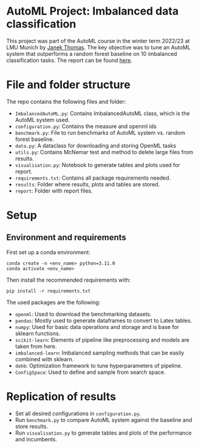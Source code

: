# AutoML Project: Imbalanced data classification

This project was part of the AutoML course in the winter term 2022/23 at LMU Munich by [Janek Thomas](https://www.slds.stat.uni-muenchen.de/people/thomas/). The key objective was to tune an AutoML system that outperforms a random forest baseline on 10 imbalanced classification tasks. The report can be found [here](https://github.com/constantin-crailsheim/automl_imbalanced/blob/main/report/AutoML%20(Report).pdf).

# File and folder structure

The repo contains the following files and folder:
- `ImbalancedAutoML.py`: Contains ImbalancedAutoML class, which is the AutoML system used.
- `configuration.py`: Contains the measure and openml ids
- `benchmark.py`: File to run benchmarks of AutoML system vs. random forest baseline.
- `data.py`: A dataclass for downloading and storing OpenML tasks
- `utils.py`: Contains McNemar test and method to delete large files from results.
- `visualisation.py`: Notebook to generate tables and plots used for report.
- `requirements.txt`: Contains all package requirements needed.
- `results`: Folder where results, plots and tables are stored.
- `report`: Folder with report files.
 
# Setup 

## Environment and requirements

First set up a conda environment:

```(bash)
conda create -n <env_name> python=3.11.0
conda activate <env_name>
```

Then install the recommended requirements with:

```(bash)
pip install -r requirements.txt
```

The used packages are the following:
- `openml`: Used to download the benchmarking datasets.
- `pandas`: Mostly used to generate dataframes to convert to Latex tables.
- `numpy`: Used for basic data operations and storage and is base for sklearn functions.
- `scikit-learn`: Elements of pipeline like preprocessing and models are taken from here.
- `imbalanced-learn`: Imbalanced sampling methods that can be easily combined with sklearn.
- `dehb`: Optimization framework to tune hyperparameters of pipeline.
- `ConfigSpace`: Used to define and sample from search space. 

# Replication of results

- Set all desired configurations in `configuration.py`.
- Run `benchmark.py` to compare AutoML system against the baseline and store results.
- Run `visualisation.py` to generate tables and plots of the performance and incumbents. 
